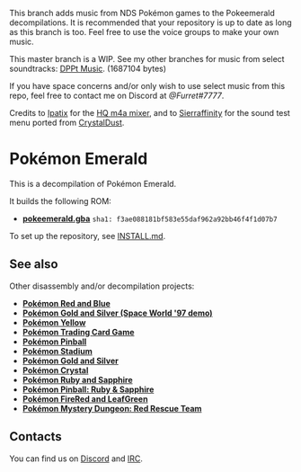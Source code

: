 This branch adds music from NDS Pokémon games to the Pokeemerald decompilations. It is recommended that your repository is up to date as long as this branch is too. Feel free to use the voice groups to make your own music.

This master branch is a WIP. See my other branches for music from select soundtracks:
[DPPt Music](https://github.com/CyanSMP64/pokeemerald/tree/dppt_music). (1687104 bytes)

If you have space concerns and/or only wish to use select music from this repo, feel free to contact me on Discord at *@Furret#7777*.

Credits to [Ipatix](https://github.com/ipatix) for the [HQ m4a mixer](https://github.com/ipatix/gba-hq-mixer), and to [Sierraffinity](https://github.com/Sierraffinity) for the sound test menu ported from [CrystalDust](https://github.com/Sierraffinity/CrystalDust).


# Pokémon Emerald

This is a decompilation of Pokémon Emerald.

It builds the following ROM:

* [**pokeemerald.gba**](https://datomatic.no-intro.org/index.php?page=show_record&s=23&n=1961) `sha1: f3ae088181bf583e55daf962a92bb46f4f1d07b7`

To set up the repository, see [INSTALL.md](INSTALL.md).


## See also

Other disassembly and/or decompilation projects:
* [**Pokémon Red and Blue**](https://github.com/pret/pokered)
* [**Pokémon Gold and Silver (Space World '97 demo)**](https://github.com/pret/pokegold-spaceworld)
* [**Pokémon Yellow**](https://github.com/pret/pokeyellow)
* [**Pokémon Trading Card Game**](https://github.com/pret/poketcg)
* [**Pokémon Pinball**](https://github.com/pret/pokepinball)
* [**Pokémon Stadium**](https://github.com/pret/pokestadium)
* [**Pokémon Gold and Silver**](https://github.com/pret/pokegold)
* [**Pokémon Crystal**](https://github.com/pret/pokecrystal)
* [**Pokémon Ruby and Sapphire**](https://github.com/pret/pokeruby)
* [**Pokémon Pinball: Ruby & Sapphire**](https://github.com/pret/pokepinballrs)
* [**Pokémon FireRed and LeafGreen**](https://github.com/pret/pokefirered)
* [**Pokémon Mystery Dungeon: Red Rescue Team**](https://github.com/pret/pmd-red)


## Contacts

You can find us on [Discord](https://discord.gg/d5dubZ3) and [IRC](https://kiwiirc.com/client/irc.freenode.net/?#pret).
